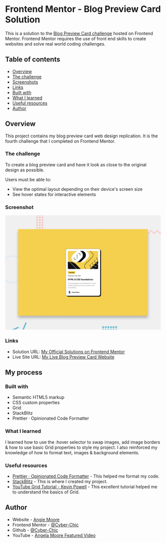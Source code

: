 # Frontend Mentor - Blog Preview Card Solution

This is a solution to the [Blog Preview Card challenge](https://www.frontendmentor.io/challenges/nft-preview-card-component-SbdUL_w0U) hosted on Frontend Mentor.
Frontend Mentor requires the use of front end skills to create websites and solve real world coding challenges.

## Table of contents

-   [Overview](#overview)
  - [The challenge](#the-challenge)
  - [Screenshots](#screenshots)
  - [Links](#links)
  - [Built with](#built-with)
  - [What I learned](#what-i-learned)
  - [Useful resources](#useful-resources)
  - [Author](#author)


## Overview
This project contains my blog preview card web design replication.  It is the fourth challenge that I completed on Frontend Mentor.

### The challenge

To create a blog preview card and have it look as close to the original design as possible.  

Users must be able to: 

- View the optimal layout depending on their device's screen size
- See hover states for interactive elements


### Screenshot

![Design preview for the Blog preview card coding challenge](./design/desktop-preview.jpg)

### Links

- Solution URL: [My Official Solutions on Frontend Mentor](https://www.frontendmentor.io/profile/Cyber-Chic)
- Live Site URL: [My Live Blog Preview Card Website](https://cyber-chic.github.io/blog-preview-card/)

## My process

### Built with

- Semantic HTML5 markup
- CSS custom properties
- Grid
- StackBlitz
- Prettier · Opinionated Code Formatter

### What I learned

I learned how to use the :hover selector to swap images, add image borders & how to use basic Grid properties to style my project. I also reinforced my knowledge of how to format text, images & background elements.

### Useful resources

- [Prettier · Opinionated Code Formatter](https://prettier.io/) - This helped me format my code.
- [StackBlitz](https://stackblitz.com/) - This is where I created my project.
- [YouTube Grid Tutorial - Kevin Powell](https://www.youtube.com/watch?v=_lEkD8IGkwo) - This excellent tutorial helped me to understand the basics of Grid.

## Author

- Website - [Angie Moore](https://linktr.ee/angie_moore)
- Frontend Mentor - [@Cyber-Chic](https://www.frontendmentor.io/profile/Cyber-Chic)
- Github - [@Cyber-Chic](https://github.com/Cyber-Chic)
- YouTube - [Angela Moore Featured Video](https://www.youtube.com/watch?v=3yS19NcRQt8&ab_channel=TBrandStudio)
